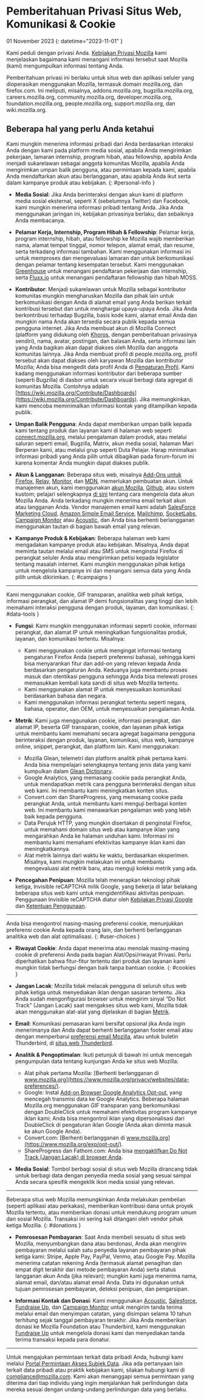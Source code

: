 ﻿# Pemberitahuan Privasi Situs Web, Komunikasi & Cookie

01 November 2023
{: datetime="2023-11-01" }

Kami peduli dengan privasi Anda. [Kebijakan Privasi Mozilla](https://www.mozilla.org/privacy/) kami menjelaskan bagaimana kami menangani informasi tersebut saat Mozilla (kami) mengumpulkan informasi tentang Anda.

Pemberitahuan privasi ini berlaku untuk situs web dan aplikasi seluler yang dioperasikan menggunakan Mozilla, termasuk domain mozilla.org, dan firefox.com. Ini meliputi, misalnya, addons.mozilla.org, bugzilla.mozilla.org, careers.mozilla.org, community.mozilla.org, developer.mozilla.org, foundation.mozilla.org, people.mozilla.org, support.mozilla.org, dan wiki.mozilla.org.

## Beberapa hal yang perlu Anda ketahui

Kami mungkin menerima informasi pribadi dari Anda berdasarkan interaksi Anda dengan kami pada platform media sosial, apabila Anda mengirimkan pekerjaan, lamaran internship, program hibah, atau fellowship, apabila Anda menjadi sukarelawan sebagai anggota komunitas Mozilla, apabila Anda mengirimkan umpan balik pengguna, atau permintaan kepada kami, apabila Anda mendaftarkan akun atau berlangganan, atau apabila Anda ikut serta dalam kampanye produk atau kebijakan. 
{: #personal-info }

* **Media Sosial**: Jika Anda berinteraksi dengan akun kami di platform media sosial eksternal, seperti X (sebelumnya Twitter) dan Facebook, kami mungkin menerima informasi pribadi tentang Anda. Jika Anda menggunakan jaringan ini, kebijakan privasinya berlaku, dan sebaiknya Anda membacanya.

* **Pelamar Kerja, Internship, Program Hibah & Fellowship**: Pelamar kerja, program internship, hibah, atau fellowship ke Mozilla wajib memberikan nama, alamat tempat tinggal, nomor telepon, alamat email, dan resume, serta terkadang informasi tambahan. Kami menggunakan informasi ini untuk memproses dan mengevaluasi lamaran dan untuk berkomunikasi dengan pelamar tentang kesempatan tersebut. Kami menggunakan [Greenhouse](https://www.greenhouse.io/privacy-policy) untuk menangani pendaftaran pekerjaan dan internship, serta [Fluxx.io](https://www.fluxx.io/privacy-policy) untuk menangani pendaftaran fellowship dan hibah MOSS.

* **Kontributor**: Menjadi sukarelawan untuk Mozilla sebagai kontributor komunitas mungkin mengharuskan Mozilla dan pihak lain untuk berkomunikasi dengan Anda di alamat email yang Anda berikan terkait kontribusi tersebut dan untuk menghargai upaya-upaya Anda. Jika Anda berkontribusi terhadap Bugzilla, basis kode kami, alamat email Anda dan mungkin nama Anda akan tersedia secara publik kepada semua pengguna internet. Jika Anda membuat akun di Mozilla Connect (platform yang didukung oleh [Khoros](https://khoros.com/privacy), dengan pemberitahuan privasinya sendiri), nama, avatar, postingan, dan balasan Anda, serta informasi lain yang Anda bagikan akan dapat diakses oleh Mozilla dan anggota komunitas lainnya. Jika Anda membuat profil di people.mozilla.org, profil tersebut akan dapat diakses oleh karyawan Mozilla dan kontributor Mozilla; Anda bisa mengedit data profil Anda di [Pengaturan Profil](https://people.mozilla.org/e?section=personal-info). Kami kadang menggunakan informasi kontributor dari beberapa sumber (seperti Bugzilla) di dasbor untuk secara visual berbagi data agregat di komunitas Mozilla. Contohnya adalah [https://wiki.mozilla.org/Contribute/Dashboards](https://wiki.mozilla.org/Contribute/Dashboards). Jika memungkinkan, kami mencoba meminimalkan informasi kontak yang ditampilkan kepada publik.

* **Umpan Balik Pengguna**: Anda dapat memberikan umpan balik kepada kami tentang produk dan layanan kami di halaman web seperti [connect.mozilla.org](https://connect.mozilla.org/), melalui pengalaman dalam produk, atau melalui saluran seperti email, Bugzilla, Matrix, akun media sosial, halaman Mari Berperan kami, atau melalui grup seperti Duta Pelajar. Harap minimalkan informasi pribadi yang Anda pilih untuk dibagikan pada forum-forum ini karena komentar Anda mungkin dapat diakses publik.

* **Akun & Langganan**: Beberapa situs web, misalnya [Add-Ons untuk Firefox](https://addons.mozilla.org/firefox/), [Relay](https://relay.firefox.com/), [Monitor](https://monitor.firefox.com/), dan [MDN](https://developer.mozilla.org/), memerlukan pembuatan akun. Untuk manajemen akun, kami menggunakan [akun Mozilla](https://www.mozilla.org/privacy/mozilla-accounts/), [Github](https://support.github.com/#our-use-of-cookies-and-tracking), atau sistem kustom; pelajari selengkapnya [di sini](https://support.mozilla.org/kb/managing-account-data) tentang cara mengelola data akun Mozilla Anda. Anda terkadang mungkin menerima email terkait akun atau langganan Anda. Vendor manajemen email kami adalah [SalesForce Marketing Cloud](https://www.salesforce.com/company/privacy/), [Amazon Simple Email Service](https://aws.amazon.com/privacy/), [Mailchimp](https://www.intuit.com/privacy/statement/), [SocketLabs](https://www.socketlabs.com/legal/service-privacy/), [Campaign Monitor](https://meetmarigold.com/privacy-notices) atau [Acoustic](https://acoustic.com/privacy-notice/), dan Anda bisa berhenti berlangganan menggunakan tautan di bagian bawah email yang relevan. 

* **Kampanye Produk & Kebijakan**: Beberapa halaman web kami mengadakan kampanye produk atau kebijakan. Misalnya, Anda dapat meminta tautan melalui email atau SMS untuk menginstal Firefox di perangkat seluler Anda atau mengirimkan petisi kepada legislator tentang masalah internet. Kami mungkin menggunakan pihak ketiga untuk mengelola kampanye ini dan menangani semua data yang Anda pilih untuk dikirimkan. 
{: #campaigns }

---------------------------------------

Kami menggunakan cookie, GIF transparan, analitika web pihak ketiga, informasi perangkat, dan alamat IP demi fungsionalitas yang tinggi dan lebih memahami interaksi pengguna dengan produk, layanan, dan komunikasi. 
{: #data-tools }

* **Fungsi**: Kami mungkin menggunakan informasi seperti cookie, informasi perangkat, dan alamat IP untuk meningkatkan fungsionalitas produk, layanan, dan komunikasi tertentu. Misalnya:
    *  Kami menggunakan cookie untuk mengingat informasi tentang pengaturan Firefox Anda (seperti preferensi bahasa), sehingga kami bisa menyarankan fitur dan add-on yang relevan kepada Anda berdasarkan pengaturan Anda. Keduanya juga membantu proses masuk dan otentikasi pengguna sehingga Anda bisa melewati proses memasukkan kembali kata sandi di situs web Mozilla tertentu.
    * Kami menggunakan alamat IP untuk menyesuaikan komunikasi berdasarkan bahasa dan negara.
    * Kami menggunakan informasi perangkat tertentu seperti negara, bahasa, operator, dan OEM, untuk menyesuaikan pengalaman Anda.

* **Metrik**: Kami juga menggunakan cookie, informasi perangkat, dan alamat IP, beserta GIF transparan, cookie, dan layanan pihak ketiga untuk membantu kami memahami secara agregat bagaimana pengguna berinteraksi dengan produk, layanan, komunikasi, situs web, kampanye online, snippet, perangkat, dan platform lain. Kami menggunakan:
    * Mozilla Glean, telemetri dan platform analitik pihak pertama kami. Anda bisa mempelajari selengkapnya tentang jenis data yang kami kumpulkan dalam [Glean Dictionary](https://dictionary.telemetry.mozilla.org/apps/bedrock).
    * Google Analytics, yang memasang cookie pada perangkat Anda, untuk mendapatkan metrik cara pengguna berinteraksi dengan situs web kami. Ini membantu kami meningkatkan konten situs.
    * Convert.com dan ShareProgress, yang memasang cookie pada perangkat Anda, untuk membantu kami menguji berbagai konten web. Ini membantu kami menawarkan pengalaman web yang lebih baik kepada pengguna.
    * Data Perujuk HTTP, yang mungkin disertakan di penginstal Firefox, untuk memahami domain situs web atau kampanye iklan yang mengarahkan Anda ke halaman unduhan kami. Informasi ini membantu kami memahami efektivitas kampanye iklan kami dan meningkatkannya.
    * Alat metrik lainnya dari waktu ke waktu, berdasarkan eksperimen. Misalnya, kami mungkin melakukan ini untuk membantu mengevaluasi alat metrik baru, atau menguji koleksi metrik yang ada.
 
* **Pencegahan Penipuan**: Mozilla telah menerapkan teknologi pihak ketiga, Invisible reCAPTCHA milik Google, yang bekerja di latar belakang beberapa situs web kami untuk mengidentifikasi aktivitas penipuan. Penggunaan Invisible reCAPTCHA diatur oleh [Kebijakan Privasi Google](https://www.google.com/intl/policies/privacy/) dan [Ketentuan Penggunaan](https://policies.google.com/terms).

---------------------------------------

Anda bisa mengontrol masing-masing preferensi cookie, menunjukkan preferensi cookie Anda kepada orang lain, dan berhenti berlangganan analitika web dan alat optimalisasi. 
{: #user-choices }

* **Riwayat Cookie**: Anda dapat menerima atau menolak masing-masing cookie di preferensi Anda pada bagian Alat/Opsi/riwayat Privasi. Perlu diperhatikan bahwa fitur-fitur tertentu dari produk dan layanan kami mungkin tidak berfungsi dengan baik tanpa bantuan cookie. 
{: #cookies }

* **Jangan Lacak**: Mozilla tidak melacak pengguna di seluruh situs web pihak ketiga untuk menyediakan iklan dengan sasaran tertentu. Jika Anda sudah mengonfigurasi browser untuk mengirim sinyal “Do Not Track” (Jangan Lacak) saat mengakses situs web kami, Mozilla tidak akan menggunakan alat-alat yang dijelaskan di bagian [Metrik](https://www.mozilla.org/privacy/websites/#data-tools).

* **Email**: Komunikasi pemasaran kami bersifat opsional jika Anda ingin menerimanya dan Anda dapat berhenti berlangganan footer email atau dengan memperbarui [preferensi email Mozilla](https://www.mozilla.org/newsletter/recovery/), atau untuk buletin Thunderbird, di [situs web Thunderbird](https://www.thunderbird.net/newsletter/).


* **Analitik & Pengoptimalan**: Ikuti petunjuk di bawah ini untuk mencegah pengumpulan data tentang kunjungan Anda ke situs web Mozilla:
    * Alat pihak pertama Mozilla: [Berhenti berlangganan di www.mozilla.org](https://www.mozilla.org/privacy/websites/data-preferences/).
    * Google: Instal [Add-on Browser Google Analytics Opt-out](https://tools.google.com/dlpage/gaoptout), yang mencegah transmisi data ke Google Analytics. Beberapa halaman Mozilla.org menggunakan GIF transparan yang berkomunikasi dengan DoubleClick untuk memahami efektivitas program kampanye iklan kami; Anda bisa mengontrol iklan yang dipersonalisasi dari DoubleClick di pengaturan iklan Google (Anda akan diminta masuk ke akun Google Anda).
    * Convert.com: [Berhenti berlangganan di www.mozilla.org](https://www.mozilla.org/exp/opt-out/).
    * ShareProgress dan Fathom.com: Anda bisa [mengaktifkan Do Not Track (Jangan Lacak) di browser Anda](https://support.mozilla.org/kb/how-do-i-turn-do-not-track-feature).

* **Media Sosial**: Tombol berbagi sosial di situs web Mozilla dirancang tidak untuk berbagi data dengan penyedia media sosial yang sesuai sampai Anda secara spesifik mengeklik ikon media sosial yang relevan.

---------------------------------------

Beberapa situs web Mozilla memungkinkan Anda melakukan pembelian (seperti aplikasi atau perkakas), memberikan kontribusi dana untuk proyek Mozilla tertentu, atau memberikan donasi untuk mendukung program umum dan sosial Mozilla. Transaksi ini sering kali ditangani oleh vendor pihak ketiga Mozilla.
{: #donations }

* **Pemrosesan Pembayaran**: Saat Anda membeli sesuatu di situs web Mozilla, menyumbangkan dana atau berdonasi, Anda akan mengirim pembayaran melalui salah satu penyedia layanan pembayaran pihak ketiga kami: Stripe, Apple Pay, PayPal, Venmo, atau Google Pay. Mozilla menerima catatan rekening Anda (termasuk alamat penagihan dan empat digit terakhir dari metode pembayaran Anda) serta status langganan akun Anda (jika relevan); mungkin kami juga menerima nama, alamat email, dan/atau alamat email Anda. Data ini digunakan untuk tujuan pemrosesan pembayaran, deteksi penipuan, dan pengarsipan. 

* **Informasi Kontak dan Donasi**: Kami menggunakan [Acoustic](https://acoustic.com/privacy-notice/), [Salesforce](https://www.salesforce.com/company/privacy/), [Fundraise Up](https://fundraiseup.com/privacy/), dan [Campaign Monitor](https://meetmarigold.com/privacy-notices/) untuk mengirim tanda terima melalui email dan menyimpan catatan, yang disimpan selama 10 tahun terhitung sejak tanggal pembayaran terakhir. Jika Anda memberikan donasi ke Mozilla Foundation atau Thunderbird, kami menggunakan [Fundraise Up](https://fundraiseup.com/privacy/) untuk mengelola donasi kami dan menyediakan tanda terima transaksi kepada para donatur.

---------------------------------------

Untuk mengajukan permintaan terkait data pribadi Anda, hubungi kami melalui [Portal Permintaan Akses Subjek Data](https://privacyportal.onetrust.com/webform/1350748f-7139-405c-8188-22740b3b5587/4ba08202-2ede-4934-a89e-f0b0870f95f0). Jika ada pertanyaan lain terkait data pribadi atau praktik kebijakan kami, silakan hubungi kami di [compliance@mozilla.com](compliance@mozilla.com). Kami akan menanggapi semua permintaan yang diterima dari tiap individu yang ingin menjalankan hak perlindungan data mereka sesuai dengan undang-undang perlindungan data yang berlaku.
